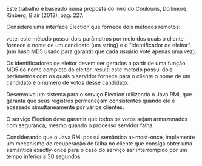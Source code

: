 Este trabalho é baseado numa proposta do livro do Coulouris, Dollimore, Kinberg, Blair (2013), pag. 227.

Considere uma interface Election que fornece dois métodos remotos:

vote: este método possui dois parâmetros por meio dos quais o cliente fornece o nome de um candidato (um string) e o “identificador de eleitor”.
(um hash MD5 usado para garantir que cada usuário vote apenas uma vez).

Os identificadores de eleitor devem ser gerados a partir de uma função MD5 do nome completo do eleitor.
result: este método possui dois parâmetros com os quais o servidor fornece para o cliente o nome de um candidato e o número de votos desse candidato.

Desenvolva um sistema para o serviço Election utilizando o Java RMI, que garanta que seus registros permaneçam consistentes quando ele é acessado simultaneamente
por vários clientes.

O serviço Election deve garantir que todos os votos sejam armazenados com segurança, mesmo quando o processo servidor falha. 

Considerando que o Java RMI possui semântica at-most-once, implemente um mecanismo de recuperação de falha no cliente que consiga obter uma semântica 
exactly-once para o caso do serviço ser interrompido por um tempo inferior a 30 segundos.
